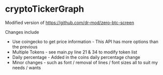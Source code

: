 # cryptoTickerGraph

Modified version of https://github.com/dr-mod/zero-btc-screen 

Changes include 
-   Use coingecko to get price information - This API has more options than the previous
-   Multiple Tokens - see main.py line 21 & 34 to modify token list
-   Daily percentage - Added in the coins daily percentage change
-   Minor changes - such as font / removal of lines / font sizes all to suit my needs / wants
